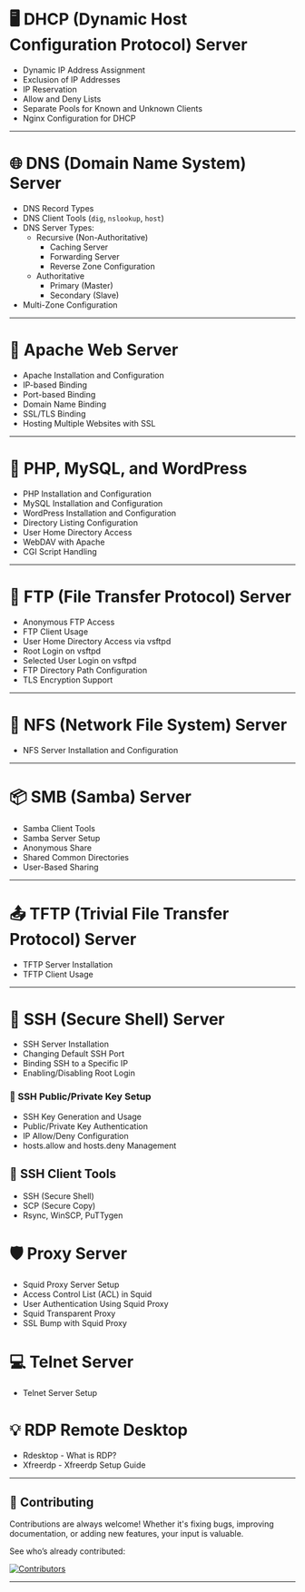 
# 🖥️ DHCP (Dynamic Host Configuration Protocol) Server

- Dynamic IP Address Assignment  
- Exclusion of IP Addresses  
- IP Reservation  
- Allow and Deny Lists  
- Separate Pools for Known and Unknown Clients  
- Nginx Configuration for DHCP  

---

# 🌐 DNS (Domain Name System) Server

- DNS Record Types  
- DNS Client Tools (`dig`, `nslookup`, `host`)  
- DNS Server Types:
  - Recursive (Non-Authoritative)
    - Caching Server
    - Forwarding Server
    - Reverse Zone Configuration
  - Authoritative
    - Primary (Master)
    - Secondary (Slave)
- Multi-Zone Configuration  

---

# 🔧 Apache Web Server

- Apache Installation and Configuration  
- IP-based Binding  
- Port-based Binding  
- Domain Name Binding  
- SSL/TLS Binding  
- Hosting Multiple Websites with SSL  

---

# 🐘 PHP, MySQL, and WordPress

- PHP Installation and Configuration  
- MySQL Installation and Configuration  
- WordPress Installation and Configuration  
- Directory Listing Configuration  
- User Home Directory Access  
- WebDAV with Apache  
- CGI Script Handling  

---

# 📁 FTP (File Transfer Protocol) Server

- Anonymous FTP Access  
- FTP Client Usage  
- User Home Directory Access via vsftpd  
- Root Login on vsftpd  
- Selected User Login on vsftpd  
- FTP Directory Path Configuration  
- TLS Encryption Support  

---

# 📂 NFS (Network File System) Server

- NFS Server Installation and Configuration  

---

# 📦 SMB (Samba) Server

- Samba Client Tools  
- Samba Server Setup  
- Anonymous Share  
- Shared Common Directories  
- User-Based Sharing  

---

# 📤 TFTP (Trivial File Transfer Protocol) Server

- TFTP Server Installation  
- TFTP Client Usage  

---

# 🔐 SSH (Secure Shell) Server

- SSH Server Installation  
- Changing Default SSH Port  
- Binding SSH to a Specific IP  
- Enabling/Disabling Root Login  

### 🔑 SSH Public/Private Key Setup

- SSH Key Generation and Usage  
- Public/Private Key Authentication  
- IP Allow/Deny Configuration  
- hosts.allow and hosts.deny Management

## 🔐 SSH Client Tools
-  SSH (Secure Shell)
-  SCP (Secure Copy)
-  Rsync, WinSCP, PuTTygen


# 🛡️ Proxy Server 

* Squid Proxy Server Setup
* Access Control List (ACL) in Squid
* User Authentication Using Squid Proxy
* Squid Transparent Proxy
* SSL Bump with Squid Proxy

# 💻 Telnet Server 

* Telnet Server Setup

# 💡 RDP Remote Desktop 

* Rdesktop - What is RDP?
* Xfreerdp - Xfreerdp Setup Guide


---

## 🤝 Contributing

Contributions are always welcome! Whether it's fixing bugs, improving documentation, or adding new features, your input is valuable.

See who’s already contributed:

[![Contributors](https://contrib.rocks/image?repo=InfoSecWarrior/Linux-Servers)](https://github.com/InfoSecWarrior/Linux-Servers/graphs/contributors)

---
